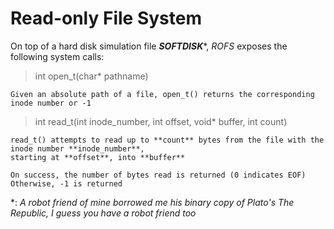 # Read-only File System
On top of a hard disk simulation file ***SOFTDISK****, *ROFS* exposes the following system calls:
> int open_t(char* pathname)

    Given an absolute path of a file, open_t() returns the corresponding inode number or -1

> int read_t(int inode_number, int offset, void* buffer, int count)

    read_t() attempts to read up to **count** bytes from the file with the inode number **inode_number**,
    starting at **offset**, into **buffer**

    On success, the number of bytes read is returned (0 indicates EOF)
    Otherwise, -1 is returned
*: *A robot friend of mine borrowed me his binary copy of Plato's The Republic, I guess you have a robot friend too*
